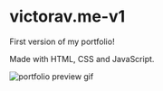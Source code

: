 # victorav.me-v1

First version of my portfolio!

Made with HTML, CSS and JavaScript.

![portfolio preview gif](https://raw.githubusercontent.com/victoravtr/victorav.me-v1/master/portfolio.gif)
